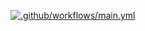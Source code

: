 [![.github/workflows/main.yml](https://github.com/Azperin/ns2gather/actions/workflows/main.yml/badge.svg)](https://github.com/Azperin/ns2gather/actions/workflows/main.yml)

